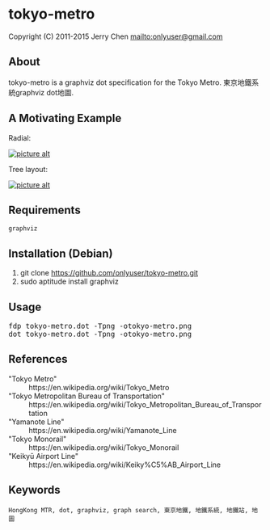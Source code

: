 tokyo-metro
==========

Copyright (C) 2011-2015 Jerry Chen <mailto:onlyuser@gmail.com>

About
-----

tokyo-metro is a graphviz dot specification for the Tokyo Metro.
東京地鐵系統graphviz dot地圖.

A Motivating Example
--------------------

Radial:

[![picture alt](https://sites.google.com/site/onlyuser/files/tokyo-metro_thumb.png?attredirects=0 "tokyo-metro")](https://sites.google.com/site/onlyuser/files/tokyo-metro.png?attredirects=0)

Tree layout:

[![picture alt](https://sites.google.com/site/onlyuser/files/tokyo-metro_tree_layout_thumb.png?attredirects=0 "tokyo-metro")](https://sites.google.com/site/onlyuser/files/tokyo-metro_tree_layout.png?attredirects=0)

Requirements
------------

    graphviz

Installation (Debian)
---------------------

1. git clone https://github.com/onlyuser/tokyo-metro.git
2. sudo aptitude install graphviz

Usage
-----

<pre>
fdp tokyo-metro.dot -Tpng -otokyo-metro.png
dot tokyo-metro.dot -Tpng -otokyo-metro.png
</pre>

References
----------

<dl>
    <dt>"Tokyo Metro"</dt>
    <dd>https://en.wikipedia.org/wiki/Tokyo_Metro</dd>
    <dt>"Tokyo Metropolitan Bureau of Transportation"</dt>
    <dd>https://en.wikipedia.org/wiki/Tokyo_Metropolitan_Bureau_of_Transportation</dd>
    <dt>"Yamanote Line"</dt>
    <dd>https://en.wikipedia.org/wiki/Yamanote_Line</dd>
    <dt>"Tokyo Monorail"</dt>
    <dd>https://en.wikipedia.org/wiki/Tokyo_Monorail</dd>
    <dt>"Keikyū Airport Line"</dt>
    <dd>https://en.wikipedia.org/wiki/Keiky%C5%AB_Airport_Line</dd>
</dl>

Keywords
--------

    HongKong MTR, dot, graphviz, graph search, 東京地鐵, 地鐵系統, 地鐵站, 地圖
